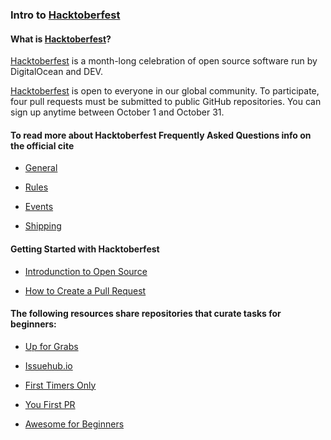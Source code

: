 ### Intro to [Hacktoberfest](https://hacktoberfest.digitalocean.com)

#### What is [Hacktoberfest](https://hacktoberfest.digitalocean.com)?

[Hacktoberfest](https://hacktoberfest.digitalocean.com) is a month-long celebration of open source software run by DigitalOcean and DEV.

[Hacktoberfest](https://hacktoberfest.digitalocean.com) is open to everyone in our global community.
To participate, four pull requests must be submitted to public GitHub repositories.
You can sign up anytime between October 1 and October 31.


#### To read more about Hacktoberfest Frequently Asked Questions info on the official cite

* [General](https://hacktoberfest.digitalocean.com/faq#general)

* [Rules](https://hacktoberfest.digitalocean.com/faq#rules)

* [Events](https://hacktoberfest.digitalocean.com/faq#events)

* [Shipping](https://hacktoberfest.digitalocean.com/faq#shipping)


#### Getting Started with Hacktoberfest

* [Introdunction to Open Source](https://www.digitalocean.com/community/tutorial_series/an-introduction-to-open-source)

* [How to Create a Pull Request](https://www.digitalocean.com/community/tutorials/how-to-create-a-pull-request-on-github)


#### The following resources share repositories that curate tasks for beginners:

* [Up for Grabs](https://up-for-grabs.net/#/)

* [Issuehub.io](http://issuehub.io/)

* [First Timers Only](https://www.firsttimersonly.com/)

* [You First PR](https://yourfirstpr.github.io/)

* [Awesome for Beginners](https://github.com/mungell/awesome-for-beginners)




